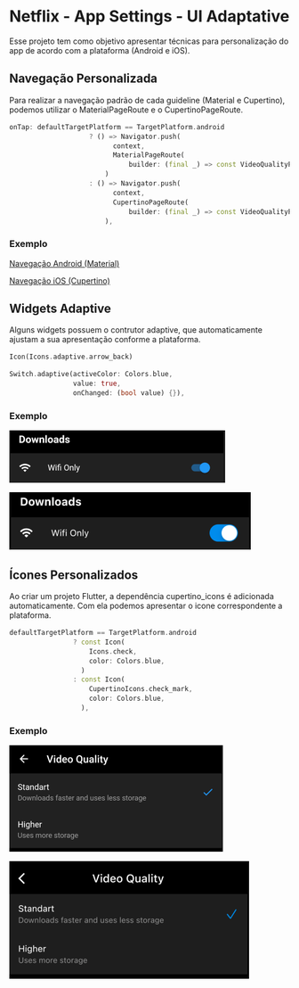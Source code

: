 # Netflix - App Settings - UI Adaptative

Esse projeto tem como objetivo apresentar técnicas para personalização do app de acordo com a plataforma (Android e iOS).

## Navegação Personalizada

Para realizar a navegação padrão de cada guideline (Material e Cupertino), podemos utilizar o MaterialPageRoute e o CupertinoPageRoute.

```dart
onTap: defaultTargetPlatform == TargetPlatform.android
                    ? () => Navigator.push(
                          context,
                          MaterialPageRoute(
                              builder: (final _) => const VideoQualityPage()),
                        )
                    : () => Navigator.push(
                          context,
                          CupertinoPageRoute(
                              builder: (final _) => const VideoQualityPage()),
                        ),
```

### Exemplo

[Navegação Android (Material)](https://user-images.githubusercontent.com/19857523/178768112-ae0aef5e-7138-4f7a-938b-06c424bb9fb3.mp4)

[Navegação iOS (Cupertino)](https://user-images.githubusercontent.com/19857523/178768189-a251f1c1-8ef9-4289-92e3-aba464eccd76.webm)

## Widgets Adaptive

Alguns widgets possuem o contrutor adaptive, que automaticamente ajustam a sua apresentação conforme a plataforma.

```dart
Icon(Icons.adaptive.arrow_back)
```

```dart
Switch.adaptive(activeColor: Colors.blue,
                value: true,
                onChanged: (bool value) {}),
```

### Exemplo

![adaptive_android](assets/adaptive_android.png) 

![adaptive_ios](assets/adaptive_ios.png)

## Ícones Personalizados

Ao criar um projeto Flutter, a dependência cupertino_icons é adicionada automaticamente. Com ela podemos apresentar o icone correspondente a plataforma.

```dart
defaultTargetPlatform == TargetPlatform.android
                ? const Icon(
                    Icons.check,
                    color: Colors.blue,
                  )
                : const Icon(
                    CupertinoIcons.check_mark,
                    color: Colors.blue,
                  ),
```

### Exemplo

![icons_android](assets/icons_android.png)

![icons_ios](assets/icons_ios.png)
